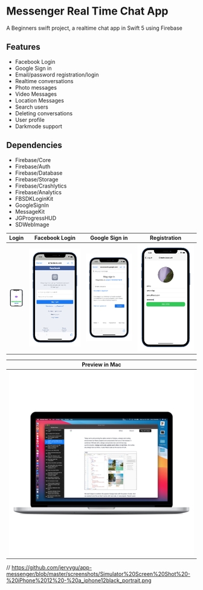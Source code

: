 # Messenger Real Time Chat App

A Beginners swift project, a realtime chat app in Swift 5 using Firebase

## Features

- Facebook Login
- Google Sign in
- Email/password registration/login
- Realtime conversations
- Photo messages
- Video Messages
- Location Messages
- Search users
- Deleting conversations
- User profile
- Darkmode support


## Dependencies


- Firebase/Core
- Firebase/Auth
- Firebase/Database
- Firebase/Storage
- Firebase/Crashlytics
- Firebase/Analytics
- FBSDKLoginKit
- GoogleSignIn
- MessageKit
- JGProgressHUD
- SDWebImage


| Login | Facebook Login | Google Sign in | Registration | 
| --- | --- | --- | --- | 
| <a href="url"><img src="https://github.com/jervygu/app-messenger/blob/master/screenshots/Simulator%20Screen%20Shot%20-%20iPhone%2012%20-%20a_iphone12black_portrait.png" align="left" height="48" width="48" ></a> | ![Facebook Login](https://github.com/jervygu/app-messenger/blob/master/screenshots/Simulator%20Screen%20Shot%20-%20iPhone%2012%20-%20c_iphone12black_portrait.png) | ![Google Sign in](https://github.com/jervygu/app-messenger/blob/master/screenshots/Simulator%20Screen%20Shot%20-%20iPhone%2012%20-%20c2_iphone12black_portrait.png) | ![Registration](https://github.com/jervygu/app-messenger/blob/master/screenshots/Simulator%20Screen%20Shot%20-%20iPhone%2012%20-%20b_iphone12black_portrait.png) |

| Preview in Mac |
| --- |
| ![Preview in Mac](https://github.com/jervygu/app-dahaker-news/blob/master/screenshots/Screen%20Shot%202021-06-16%20at%2012.00.24%20PM_macbookpro13_front.png) |

// https://github.com/jervygu/app-messenger/blob/master/screenshots/Simulator%20Screen%20Shot%20-%20iPhone%2012%20-%20a_iphone12black_portrait.png

